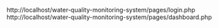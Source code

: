 http://localhost/water-quality-monitoring-system/pages/login.php
http://localhost/water-quality-monitoring-system/pages/dashboard.php
